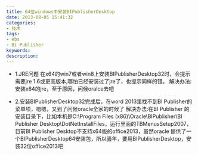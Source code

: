 ```yaml
---
title: 64位windows中安装BIPublisherDesktop
date: 2013-08-05 15:41:32
categories:
- 技术
tags:
- ebs
- Bi Publisher
keywords:
description:
---
```



* 1.JRE问题
在x64的win7或者win8上安装BIPublisherDesktop32时，会提示需要jre 1.6或更高版本,哪怕已经安装过了jre了，也提示同样的错。
解决办法:安装x64的jre，至于原因，问候oralce去吧
<!-- more -->
* 2.安装BIPublisherDesktop32完成后，在word 2013里找不到BI Publisher的菜单项，嗯嗯，又到了问候oracle全家的时候了
解决办法:在BI Publisher 的安装目录下，比如本机是C:\Program Files (x86)\Oracle\BIPublisher\BI Publisher Desktop\DotNetInstallFiles，运行里面的TBMenusSetup2007，目前BI Publisher Desktop不支持x64版的office2013，虽然oracle 提供了一个BIPublisherDesktop64安装包，所以骚年，要用BIPublisherDesktop，安装32位office2013吧


